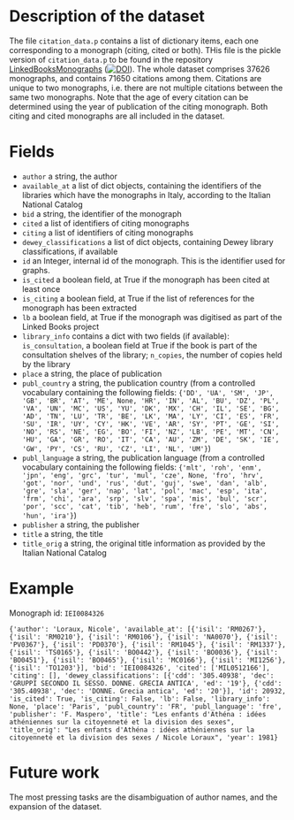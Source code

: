 # Description of the dataset
The file `citation_data.p` contains a list of dictionary items, each one corresponding to a monograph (citing, cited or both). THis file is the pickle version of `citation_data.p` to be found in the repository [LinkedBooksMonographs](https://github.com/dhlab-epfl/LinkedBooksMonographs) ([![DOI](https://zenodo.org/badge/79789632.svg)](https://zenodo.org/badge/latestdoi/79789632)).
The whole dataset comprises 37626 monographs, and contains 71650 citations among them. Citations are unique to two monographs, i.e. there are not multiple citations between the same two monographs.
Note that the age of every citation can be determined using the year of publication of the citing monograph. Both citing and cited monographs are all included in the dataset.

# Fields
   * `author` a string, the author
   * `available_at` a list of dict objects, containing the identifiers of the libraries which have the monographs in Italy, according to the Italian National Catalog
   * `bid` a string, the identifier of the monograph
   * `cited` a list of identifiers of citing monographs
   * `citing` a list of identifiers of citing monographs
   * `dewey_classifications` a list of dict objects, containing Dewey library classifications, if available
   * `id` an Integer, internal id of the monograph. This is the identifier used for graphs.
   * `is_cited` a boolean field, at True if the monograph has been cited at least once
   * `is_citing` a boolean field, at True if the list of references for the monograph has been extracted
   * `lb` a boolean field, at True if the monograph was digitised as part of the Linked Books project
   * `library_info` contains a dict with two fields (if available): `is_consultation`, a boolean field at True if the book is part of the consultation shelves of the library; `n_copies`, the number of copies held by the library
   * `place` a string, the place of publication
   * `publ_country` a string, the publication country (from a controlled vocabulary containing the following fields: `{'DD', 'UA', 'SM', 'JP', 'GB', 'BR', 'AT', 'ME', None, 'HR', 'IN', 'AL', 'BU', 'DZ', 'PL', 'VA', 'UN', 'MC', 'US', 'YU', 'DK', 'MX', 'CH', 'IL', 'SE', 'BG', 'AD', 'TN', 'LU', 'TR', 'BE', 'LK', 'MA', 'LY', 'CI', 'ES', 'FR', 'SU', 'IR', 'UY', 'CY', 'HK', 'VE', 'AR', 'SY', 'PT', 'GE', 'SI', 'NO', 'RS', 'NE', 'EG', 'BO', 'FI', 'NZ', 'LB', 'PE', 'MT', 'CN', 'HU', 'GA', 'GR', 'RO', 'IT', 'CA', 'AU', 'ZM', 'DE', 'SK', 'IE', 'GW', 'PY', 'CS', 'RU', 'CZ', 'LI', 'NL', 'UM'}`)
   * `publ_language` a string, the publication language (from a controlled vocabulary containing the following fields: `{'mlt', 'roh', 'enm', 'jpn', 'eng', 'grc', 'tur', 'mul', 'cze', None, 'fro', 'hrv', 'got', 'nor', 'und', 'rus', 'dut', 'guj', 'swe', 'dan', 'alb', 'gre', 'sla', 'ger', 'nap', 'lat', 'pol', 'mac', 'esp', 'ita', 'frm', 'chi', 'ara', 'srp', 'slv', 'spa', 'mis', 'bul', 'scr', 'por', 'scc', 'cat', 'tib', 'heb', 'rum', 'fre', 'slo', 'abs', 'hun', 'ira'}`)
   * `publisher` a string, the publisher
   * `title` a string, the title
   * `title_orig` a string, the original title information as provided by the Italian National Catalog

# Example
Monograph id: `IEI0084326`

`{'author': 'Loraux, Nicole',
 'available_at': [{'isil': 'RM0267'},
  {'isil': 'RM0210'},
  {'isil': 'RM0106'},
  {'isil': 'NA0070'},
  {'isil': 'PV0367'},
  {'isil': 'PD0370'},
  {'isil': 'RM1045'},
  {'isil': 'RM1337'},
  {'isil': 'TS0165'},
  {'isil': 'BO0442'},
  {'isil': 'BO0036'},
  {'isil': 'BO0451'},
  {'isil': 'BO0465'},
  {'isil': 'MC0166'},
  {'isil': 'MI1256'},
  {'isil': 'TO1203'}],
 'bid': 'IEI0084326',
 'cited': ['MIL0512166'],
 'citing': [],
 'dewey_classifications': [{'cdd': '305.40938',
   'dec': 'GRUPPI SECONDO IL SESSO. DONNE. GRECIA ANTICA',
   'ed': '19'},
  {'cdd': '305.40938', 'dec': 'DONNE. Grecia antica', 'ed': '20'}],
 'id': 20932,
 'is_cited': True,
 'is_citing': False,
 'lb': False,
 'library_info': None,
 'place': 'Paris',
 'publ_country': 'FR',
 'publ_language': 'fre',
 'publisher': 'F. Maspero',
 'title': "Les enfants d'Athéna : idées athéniennes sur la citoyenneté et la division des sexes",
 'title_orig': "Les enfants d'Athéna : idées athéniennes sur la citoyenneté et la division des sexes / Nicole Loraux",
 'year': 1981}`

# Future work
The most pressing tasks are the disambiguation of author names, and the expansion of the dataset.